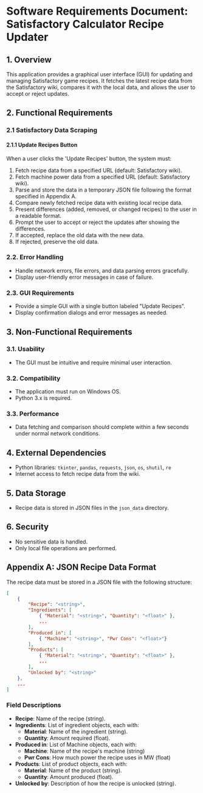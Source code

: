 # Software Requirements Document: Satisfactory Calculator Recipe Updater

## 1. Overview

This application provides a graphical user interface (GUI) for updating and managing Satisfactory game recipes. It fetches the latest recipe data from the Satisfactory wiki, compares it with the local data, and allows the user to accept or reject updates.

## 2. Functional Requirements


### 2.1 Satisfactory Data Scraping

#### 2.1.1 Update Recipes Button

When a user clicks the 'Update Recipes' button, the system must:

1. Fetch recipe data from a specified URL (default: Satisfactory wiki).
2. Fetch machine power data from a specified URL (default: Satisfactory wiki).
3. Parse and store the data in a temporary JSON file following the format specified in Appendix A.
4. Compare newly fetched recipe data with existing local recipe data.
5. Present differences (added, removed, or changed recipes) to the user in a readable format.
6. Prompt the user to accept or reject the updates after showing the differences.
7. If accepted, replace the old data with the new data.
8. If rejected, preserve the old data.

### 2.2. Error Handling
- Handle network errors, file errors, and data parsing errors gracefully.
- Display user-friendly error messages in case of failure.

### 2.3. GUI Requirements
- Provide a simple GUI with a single button labeled "Update Recipes".
- Display confirmation dialogs and error messages as needed.

## 3. Non-Functional Requirements

### 3.1. Usability
- The GUI must be intuitive and require minimal user interaction.

### 3.2. Compatibility
- The application must run on Windows OS.
- Python 3.x is required.

### 3.3. Performance
- Data fetching and comparison should complete within a few seconds under normal network conditions.

## 4. External Dependencies

- Python libraries: `tkinter`, `pandas`, `requests`, `json`, `os`, `shutil`, `re`
- Internet access to fetch recipe data from the wiki.

## 5. Data Storage

- Recipe data is stored in JSON files in the `json_data` directory.

## 6. Security

- No sensitive data is handled.
- Only local file operations are performed.

## Appendix A: JSON Recipe Data Format


The recipe data must be stored in a JSON file with the following structure:

```json
[
	{
		"Recipe": "<string>",
		"Ingredients": [
			{ "Material": "<string>", "Quantity": "<float>" },
			...
		],
		"Produced in": [
            { "Machine": "<string>", "Pwr Cons": "<float>"}
        ],
		"Products": [
			{ "Material": "<string>", "Quantity": "<float>" },
			...
		],
		"Unlocked by": "<string>"
	},
	...
]
```

### Field Descriptions

- **Recipe**: Name of the recipe (string).
- **Ingredients**: List of ingredient objects, each with:
	- **Material**: Name of the ingredient (string).
	- **Quantity**: Amount required (float).
- **Produced in**: List of Machine objects, each with:
    - **Machine**: Name of the recipe's machine (string)
    - **Pwr Cons**: How much power the recipe uses in MW (float)
- **Products**: List of product objects, each with:
	- **Material**: Name of the product (string).
	- **Quantity**: Amount produced (float).
- **Unlocked by**: Description of how the recipe is unlocked (string).
